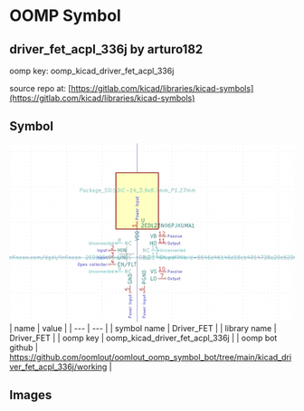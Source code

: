 # OOMP Symbol  
## driver_fet_acpl_336j  by arturo182  
  
oomp key: oomp_kicad_driver_fet_acpl_336j  
  
source repo at: [https://gitlab.com/kicad/libraries/kicad-symbols](https://gitlab.com/kicad/libraries/kicad-symbols)  
## Symbol  
  
[![working.png](working_600.png)](working.png)  
| name | value | 
| --- | --- | 
| symbol name | Driver_FET | 
| library name | Driver_FET | 
| oomp key | oomp_kicad_driver_fet_acpl_336j | 
| oomp bot github | https://github.com/oomlout/oomlout_oomp_symbol_bot/tree/main/kicad_driver_fet_acpl_336j/working | 
## Images  
